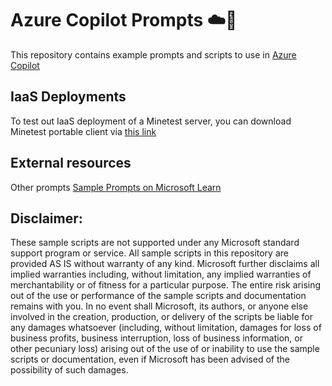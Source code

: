 # Azure Copilot Prompts ☁️🤖
This repository contains example prompts and scripts to use in [Azure Copilot](https://learn.microsoft.com/en-us/azure/copilot/)

## IaaS Deployments
To test out IaaS deployment of a Minetest server, you can download Minetest portable client via [this link](https://www.minetest.net/downloads/)

## External resources
Other prompts [Sample Prompts on Microsoft Learn](https://learn.microsoft.com/en-us/azure/copilot/build-infrastructure-deploy-workloads#sample-prompts)

## Disclaimer:
These sample scripts are not supported under any Microsoft standard support program or service. 
All sample scripts in this repository are provided AS IS without warranty of any kind. Microsoft further disclaims all implied warranties including, without limitation, any implied warranties of merchantability or of fitness for a particular purpose. The entire risk arising out of the use or performance of the sample scripts and documentation remains with you. In no event shall Microsoft, its authors, or anyone else involved in the creation, production, or delivery of the scripts be liable for any damages whatsoever (including, without limitation, damages for loss of business profits, business interruption, loss of business information, or other pecuniary loss) arising out of the use of or inability to use the sample scripts or documentation, even if Microsoft has been advised of the possibility of such damages.